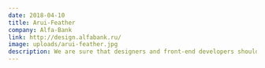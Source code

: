 ```yaml
---
date: 2018-04-10
title: Arui-Feather
company: Alfa-Bank
link: http://design.alfabank.ru/
image: uploads/arui-feather.jpg
description: We are sure that designers and front-end developers should work in tandem, using all the advantages of a design system for testing hypotheses and developing products.
---
```

